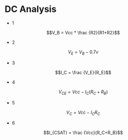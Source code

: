 # DC Analysis

* 1

$$V_B = Vcc * \frac {R2}{R1+R2}$$

* 2

$$V_E = V_B - 0.7v$$

* 3

$$I_C = \frac {V_E}{R_E}$$

* 4

$$V_{CE} = Vcc - I_C(R_C + R_B)$$

* 5

$$V_C = Vcc - I_CR_C$$

* 6

$$I_{CSAT} = \frac {Vcc}{R_C+R_B}$$
